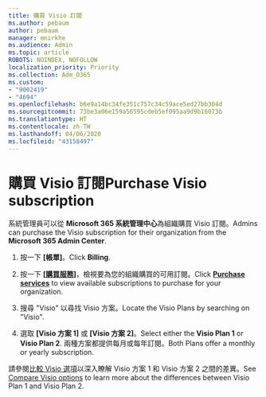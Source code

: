 ```yaml
---
title: 購買 Visio 訂閱
ms.author: pebaum
author: pebaum
manager: mnirkhe
ms.audience: Admin
ms.topic: article
ROBOTS: NOINDEX, NOFOLLOW
localization_priority: Priority
ms.collection: Adm_O365
ms.custom:
- "9002419"
- "4694"
ms.openlocfilehash: b6e9a14bc34fe351c757c34c59ace5ed27bb304d
ms.sourcegitcommit: 73be3a06e159a56595cdeb5ef095aa9d9b16073b
ms.translationtype: HT
ms.contentlocale: zh-TW
ms.lasthandoff: 04/06/2020
ms.locfileid: "43158497"
---
```

# <a name="purchase-visio-subscription"></a><span data-ttu-id="9a648-102">購買 Visio 訂閱</span><span class="sxs-lookup"><span data-stu-id="9a648-102">Purchase Visio subscription</span></span>

<span data-ttu-id="9a648-103">系統管理員可以從 **Microsoft 365 系統管理中心**為組織購買 Visio 訂閱。</span><span class="sxs-lookup"><span data-stu-id="9a648-103">Admins can purchase the Visio subscription for their organization from the **Microsoft 365 Admin Center**.</span></span>

1. <span data-ttu-id="9a648-104">按一下 **[帳單]**。</span><span class="sxs-lookup"><span data-stu-id="9a648-104">Click **Billing**.</span></span>

2. <span data-ttu-id="9a648-105">按一下 **[[購買服務](https://admin.microsoft.com/AdminPortal/Home?adminportal=1&msCV=%2BbOQtMNsz0ei8f5z.0.36#/catalog)]**，檢視要為您的組織購買的可用訂閱。</span><span class="sxs-lookup"><span data-stu-id="9a648-105">Click **[Purchase services](https://admin.microsoft.com/AdminPortal/Home?adminportal=1&msCV=%2BbOQtMNsz0ei8f5z.0.36#/catalog)** to view available subscriptions to purchase for your organization.</span></span>

3. <span data-ttu-id="9a648-106">搜尋 "Visio" 以尋找 Visio 方案。</span><span class="sxs-lookup"><span data-stu-id="9a648-106">Locate the Visio Plans by searching on "Visio".</span></span>

4. <span data-ttu-id="9a648-107">選取 **[Visio 方案 1]** 或 **[Visio 方案 2]**。</span><span class="sxs-lookup"><span data-stu-id="9a648-107">Select either the **Visio Plan 1** or **Visio Plan 2**.</span></span> <span data-ttu-id="9a648-108">兩種方案都提供每月或每年訂閱。</span><span class="sxs-lookup"><span data-stu-id="9a648-108">Both Plans offer a monthly or yearly subscription.</span></span>

<span data-ttu-id="9a648-109">請參閱[比較 Visio 選項](https://products.office.com/Visio/microsoft-visio-plans-and-pricing-compare-visio-options)以深入瞭解 Visio 方案 1 和 Visio 方案 2 之間的差異。</span><span class="sxs-lookup"><span data-stu-id="9a648-109">See [Compare Visio options](https://products.office.com/Visio/microsoft-visio-plans-and-pricing-compare-visio-options) to learn more about the differences between Visio Plan 1 and Visio Plan 2.</span></span> 
